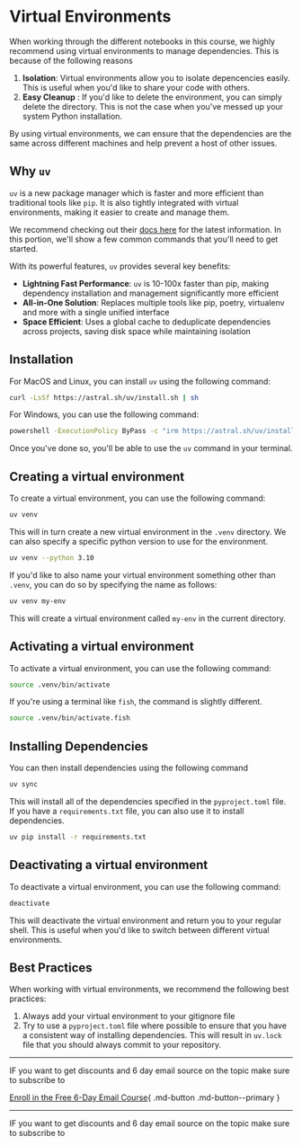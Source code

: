 # Virtual Environments

When working through the different notebooks in this course, we highly recommend using virtual environments to manage dependencies. This is because of the following reasons

1. **Isolation**: Virtual environments allow you to isolate depencencies easily. This is useful when you'd like to share your code with others.
2. **Easy Cleanup** : If you'd like to delete the environment, you can simply delete the directory. This is not the case when you've messed up your system Python installation.

By using virtual environments, we can ensure that the dependencies are the same across different machines and help prevent a host of other issues.

## Why `uv`

`uv` is a new package manager which is faster and more efficient than traditional tools like `pip`. It is also tightly integrated with virtual environments, making it easier to create and manage them.

We recommend checking out their [docs here](https://docs.astral.sh/uv/) for the latest information. In this portion, we'll show a few common commands that you'll need to get started.

With its powerful features, `uv` provides several key benefits:

- **Lightning Fast Performance**: `uv` is 10-100x faster than pip, making dependency installation and management significantly more efficient
- **All-in-One Solution**: Replaces multiple tools like pip, poetry, virtualenv and more with a single unified interface
- **Space Efficient**: Uses a global cache to deduplicate dependencies across projects, saving disk space while maintaining isolation

## Installation

For MacOS and Linux, you can install `uv` using the following command:

```bash
curl -LsSf https://astral.sh/uv/install.sh | sh
```

For Windows, you can use the following command:

```bash
powershell -ExecutionPolicy ByPass -c "irm https://astral.sh/uv/install.ps1 | iex"
```

Once you've done so, you'll be able to use the `uv` command in your terminal.

## Creating a virtual environment

To create a virtual environment, you can use the following command:

```bash
uv venv
```

This will in turn create a new virtual environment in the `.venv` directory. We can also specify a specific python version to use for the environment.

```bash
uv venv --python 3.10
```

If you'd like to also name your virtual environment something other than `.venv`, you can do so by specifying the name as follows:

```bash
uv venv my-env
```

This will create a virtual environment called `my-env` in the current directory.

## Activating a virtual environment

To activate a virtual environment, you can use the following command:

```bash
source .venv/bin/activate
```

If you're using a terminal like `fish`, the command is slightly different.

```bash
source .venv/bin/activate.fish
```

## Installing Dependencies

You can then install dependencies using the following command

```bash
uv sync
```

This will install all of the dependencies specified in the `pyproject.toml` file. If you have a `requirements.txt` file, you can also use it to install dependencies.

```bash
uv pip install -r requirements.txt
```

## Deactivating a virtual environment

To deactivate a virtual environment, you can use the following command:

```bash
deactivate
```

This will deactivate the virtual environment and return you to your regular shell. This is useful when you'd like to switch between different virtual environments.

## Best Practices

When working with virtual environments, we recommend the following best practices:

1. Always add your virtual environment to your gitignore file
2. Try to use a `pyproject.toml` file where possible to ensure that you have a consistent way of installing dependencies. This will result in `uv.lock` file that you should always commit to your repository.

---

IF you want to get discounts and 6 day email source on the topic make sure to subscribe to

[Enroll in the Free 6-Day Email Course](https://improvingrag.com/){ .md-button .md-button--primary }

---

IF you want to get discounts and 6 day email source on the topic make sure to subscribe to

<script async data-uid="010fd9b52b" src="https://fivesixseven.kit.com/010fd9b52b/index.js"></script>
